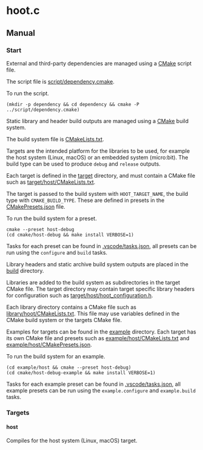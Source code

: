 # hoot.c

## Manual

### Start

External and third-party dependencies are managed using a [CMake](https://cmake.org/) script file.

The script file is [script/dependency.cmake](script/dependency.cmake).

To run the script.

```shell
(mkdir -p dependency && cd dependency && cmake -P ../script/dependency.cmake)
```

Static library and header build outputs are managed using a [CMake](https://cmake.org/) build system.

The build system file is [CMakeLists.txt](CMakeLists.txt).

Targets are the intended platform for the libraries to be used, for example the host system (Linux, macOS) or an embedded system (micro:bit). The build type can be used to produce `debug` and `release` outputs.

Each target is defined in the [target](target) directory, and must contain a CMake file such as [target/host/CMakeLists.txt](target/host/CMakeLists.txt).

The target is passed to the build system with `HOOT_TARGET_NAME`, the build type with `CMAKE_BUILD_TYPE`. These are defined in presets in the [CMakePresets.json](CMakePresets.json) file.

To run the build system for a preset.

```shell
cmake --preset host-debug
(cd cmake/host-debug && make install VERBOSE=1)
```

Tasks for each preset can be found in [.vscode/tasks.json](.vscode/tasks.json), all presets can be run using the `configure` and `build` tasks.

Library headers and static archive build system outputs are placed in the [build](build) directory.

Libraries are added to the build system as subdirectories in the target CMake file. The target directory may contain target specific library headers for configuration such as [target/host/hoot_configuration.h](target/host/hoot_configuration.h).

Each library directory contains a CMake file such as [library/hoot/CMakeLists.txt](library/hoot/CMakeLists.txt). This file may use variables defined in the CMake build system or the targets CMake file.

Examples for targets can be found in the [example](example) directory. Each target has its own CMake file and presets such as [example/host/CMakeLists.txt](example/host/CMakeLists.txt) and [example/host/CMakePresets.json](example/host/CMakePresets.json).

To run the build system for an example.

```shell
(cd example/host && cmake --preset host-debug)
(cd cmake/host-debug-example && make install VERBOSE=1)
```

Tasks for each example preset can be found in [.vscode/tasks.json](.vscode/tasks.json), all example presets can be run using the `example.configure` and `example.build` tasks.

### Targets

#### host

Compiles for the host system (Linux, macOS) target.
